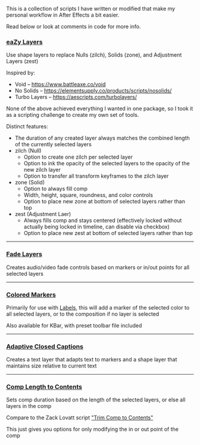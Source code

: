 This is a collection of scripts I have written or modified that make my personal workflow in After Effects a bit easier.

Read below or look at comments in code for more info.

### [eaZy Layers](https://github.com/JSSatchell/After-Effects-Scripts/tree/main/eaZy%20Layers)
Use shape layers to replace Nulls (zilch), Solids (zone), and Adjustment Layers (zest)

Inspired by:
- Void – https://www.battleaxe.co/void
- No Solids – https://elementsupply.co/products/scripts/nosolids/
- Turbo Layers – https://aescripts.com/turbolayers/

None of the above achieved everything I wanted in one package, so I took it as a scripting challenge to create my own set of tools.

Distinct features:
- The duration of any created layer always matches the combined length of the currently selected layers
- zilch (Null)
  - Option to create one zilch per selected layer
  - Option to ink the opacity of the selected layers to the opacity of the new zilch layer
  - Option to transfer all transform keyframes to the zilch layer
- zone (Solid)
  - Option to always fill comp
  - Width, height, square, roundness, and color controls
  - Option to place new zone at bottom of selected layers rather than top
- zest (Adjustment Laer)
  - Always fills comp and stays centered (effectively locked without actually being locked in timeline, can disable via checkbox)
  - Option to place new zest at bottom of selected layers rather than top
---

### [Fade Layers](https://github.com/JSSatchell/After-Effects-Scripts/tree/main/Fade%20Layers)
Creates audio/video fade controls based on markers or in/out points for all selected layers

---

### [Colored Markers](https://github.com/JSSatchell/After-Effects-Scripts/tree/main/Colored%20Markers)
Primarily for use with [Labels](https://aescripts.com/labels/), this will add a marker of the selected color to all selected layers, or to the composition if no layer is selected

Also available for KBar, with preset toolbar file included

---

### [Adaptive Closed Captions](https://github.com/JSSatchell/After-Effects-Scripts/blob/main/Adaptive%20Closed%20Captions.jsx)
Creates a text layer that adapts text to markers and a shape layer that maintains size relative to current text

---

### [Comp Length to Contents](https://github.com/JSSatchell/After-Effects-Scripts/blob/main/Comp%20Length%20to%20Contents.jsx)
Sets comp duration based on the length of the selected layers, or else all layers in the comp

Compare to the Zack Lovatt script ["Trim Comp to Contents"](https://aescripts.com/trim-to-comp-contents/)

This just gives you options for only modifying the in or out point of the comp
